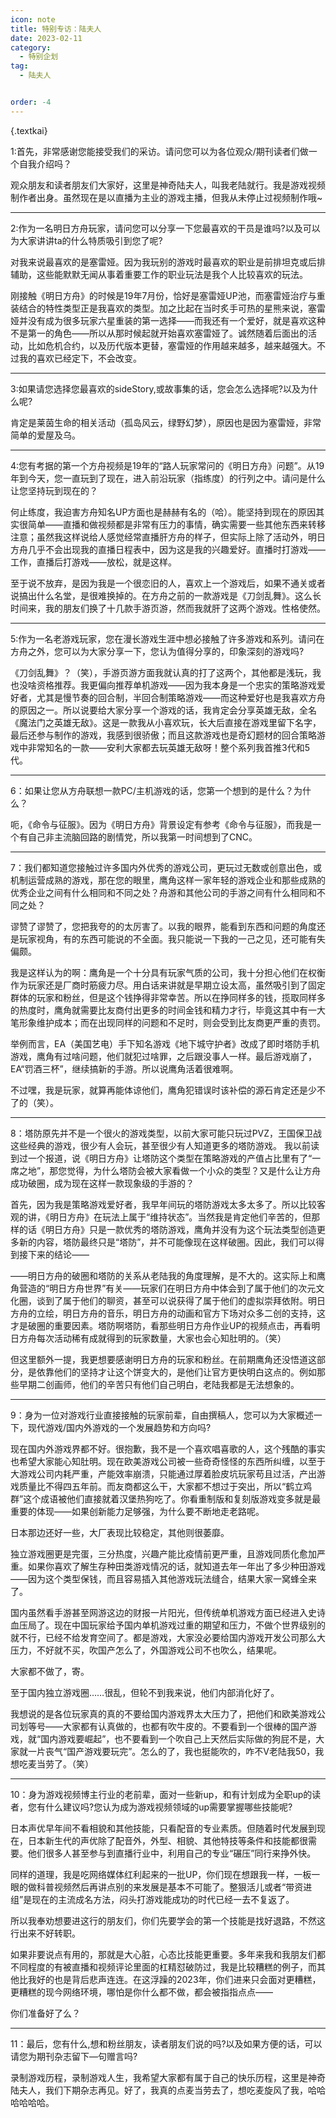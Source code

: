 ```yaml
---
icon: note
title: 特别专访：陆夫人
date: 2023-02-11
category:
  - 特别企划
tag:
  - 陆夫人


order: -4
---
```


{.textkai}

<!-- more -->

1:首先，非常感谢您能接受我们的采访。请问您可以为各位观众/期刊读者们做一个自我介绍吗？

观众朋友和读者朋友们大家好，这里是神奇陆夫人，叫我老陆就行。我是游戏视频制作者出身。虽然现在是以直播为主业的游戏主播，但我从未停止过视频制作哦~

---

2:作为一名明日方舟玩家，请问您可以分享一下您最喜欢的干员是谁吗?以及可以为大家讲讲ta的什么特质吸引到您了呢?

对我来说最喜欢的是塞雷娅。因为我玩别的游戏时最喜欢的职业是前排坦克或后排辅助，这些能默默无闻从事着重要工作的职业玩法是我个人比较喜欢的玩法。

刚接触《明日方舟》的时候是19年7月份，恰好是塞雷娅UP池，而塞雷娅治疗与重装结合的特性类型正是我喜欢的类型。加之比起在当时炙手可热的星熊来说，塞雷娅并没有成为很多玩家六星重装的第一选择——而我还有一个爱好，就是喜欢这种不是第一的角色——所以从那时候起就开始喜欢塞雷娅了。诚然随着后面出的活动，比如危机合约，以及历代版本更替，塞雷娅的作用越来越多，越来越强大。不过我的喜欢已经定下，不会改变。

---

3:如果请您选择您最喜欢的sideStory,或故事集的话，您会怎么选择呢?以及为什么呢?

肯定是莱茵生命的相关活动（孤岛风云，绿野幻梦），原因也是因为塞雷娅，非常简单的爱屋及乌。

---

4:您有考据的第一个方舟视频是19年的“路人玩家常问的《明日方舟》问题”。从19年到今天，您一直玩到了现在，进入前沿玩家（指练度）的行列之中。请问是什么让您坚持玩到现在的？

何止练度，我迫害方舟知名UP方面也是赫赫有名的（哈）。能坚持到现在的原因其实很简单——直播和做视频都是非常有压力的事情，确实需要一些其他东西来转移注意；虽然我这样说给人感觉经常直播肝方舟的样子，但实际上除了活动外，明日方舟几乎不会出现我的直播日程表中，因为这是我的兴趣爱好。直播时打游戏——工作，直播后打游戏——放松，就是这样。

至于说不放弃，是因为我是一个很恋旧的人，喜欢上一个游戏后，如果不通关或者说搞出什么名堂，是很难换掉的。在方舟之前的一款游戏是《刀剑乱舞》。这么长时间来，我的朋友们换了十几款手游页游，然而我就肝了这两个游戏。性格使然。

---

5:作为一名老游戏玩家，您在漫长游戏生涯中想必接触了许多游戏和系列。请问在方舟之外，您可以为大家分享一下，您认为值得分享的，印象深刻的游戏吗?

《刀剑乱舞》？（笑），手游页游方面我就认真的打了这两个，其他都是浅玩，我也没啥资格推荐。我更偏向推荐单机游戏——因为我本身是一个忠实的策略游戏爱好者，尤其是慢节奏的回合制，半回合制策略游戏——而这种爱好也是我喜欢方舟的原因之一。所以说要给大家分享一个游戏的话，我肯定会分享英雄无敌，全名《魔法门之英雄无敌》。这是一款我从小喜欢玩，长大后直接在游戏里留下名字，最后还参与制作的游戏，我感到很骄傲；而且这款游戏也是奇幻题材的回合策略游戏中非常知名的一款——安利大家都去玩英雄无敌呀！整个系列我首推3代和5代。

---

6：如果让您从方舟联想一款PC/主机游戏的话，您第一个想到的是什么？为什么？

呃，《命令与征服》。因为《明日方舟》背景设定有参考《命令与征服》，而我是一个有自己非主流脑回路的剧情党，所以我第一时间想到了CNC。

---

7：我们都知道您接触过许多国内外优秀的游戏公司，更玩过无数或创意出色，或机制运营成熟的游戏，那在您的眼里，鹰角这样一家年轻的游戏企业和那些成熟的优秀企业之间有什么相同和不同之处？舟游和其他公司的手游之间有什么相同和不同之处？

谬赞了谬赞了，您把我夸的的太厉害了。以我的眼界，能看到东西和问题的角度还是玩家视角，有的东西可能说的不全面。我只能说一下我的一己之见，还可能有失偏颇。

我是这样认为的啊：鹰角是一个十分具有玩家气质的公司，我十分担心他们在权衡作为玩家还是厂商时筋疲力尽。用白话来讲就是早期立设太高，虽然吸引到了固定群体的玩家和粉丝，但是这个钱挣得非常幸苦。所以在挣同样多的钱，揽取同样多的热度时，鹰角就需要比友商付出更多的时间金钱和精力才行，毕竟这其中有一大笔形象维护成本；而在出现同样的问题和不足时，则会受到比友商更严重的责罚。

举例而言，EA（美国艺电）手下知名游戏《地下城守护者》改成了即时塔防手机游戏，鹰角有过啥问题，他们就犯过啥罪，之后跟没事人一样。最后游戏崩了，EA“罚酒三杯”，继续搞新的手游。所以说鹰角活着很难啊。

不过嘿，我是玩家，就算再能体谅他们，鹰角犯错误时该补偿的源石肯定还是少不了的（笑）。

---

8：塔防原先并不是一个很火的游戏类型，以前大家可能只玩过PVZ，王国保卫战这些经典的游戏，很少有人会玩，甚至很少有人知道更多的塔防游戏。
我以前读到过一个报道，说《明日方舟》让塔防这个类型在策略游戏的产值占比里有了“一席之地”，那您觉得，为什么塔防会被大家看做一个小众的类型？又是什么让方舟成功破圈，成为现在这样一款现象级的手游的？

首先，因为我是策略游戏爱好者，我早年间玩的塔防游戏太多太多了。所以比较客观的讲，《明日方舟》在玩法上属于“维持状态”。当然我是肯定他们辛苦的，但那样的话《明日方舟》只是一款优秀的塔防游戏，鹰角并没有为这个玩法类型创造更多新的内容，塔防最终只是“塔防”，并不可能像现在这样破圈。因此，我们可以得到接下来的结论——

——明日方舟的破圈和塔防的关系从老陆我的角度理解，是不大的。这实际上和鹰角营造的“明日方舟世界”有关——玩家们在明日方舟中体会到了属于他们的次元文化圈，谈到了属于他们的聊资，甚至可以说获得了属于他们的虚拟崇拜依附。明日方舟的立绘，明日方舟的音乐，明日方舟的动画和官方下场对众多二创的支持，这才是破圈的重要因素。塔防啊塔防，看那些明日方舟作业UP的视频点击，再看明日方舟每次活动稀有成就得到的玩家数量，大家也会心知肚明的。（笑）

但这里额外一提，我更想要感谢明日方舟的玩家和粉丝。在前期鹰角还没悟道这部分，是依靠他们的坚持才让这个饼变大的，是他们让官方更快明白这点的。例如那些早期二创画师，他们的辛苦只有他们自己明白，老陆我都是无法想象的。

---

9：身为一位对游戏行业直接接触的玩家前辈，自由撰稿人，您可以为大家概述一下，现代游戏/国内外游戏的一个发展趋势和方向吗?

现在国内外游戏界都不好。很抱歉，我不是一个喜欢唱喜歌的人，这个残酷的事实也希望大家能心知肚明。现在欧美游戏公司被一些奇奇怪怪的东西所纠缠，以至于大游戏公司内耗严重，产能效率崩溃，只能通过厚着脸皮坑玩家苟且过活，产出游戏质量比不得四五年前。而友商都这么干，大家都不想过于突出，所以“鹤立鸡群”这个成语被他们直接就着汉堡热狗吃了。你看重制版和复刻版游戏变多就是最重要的体现——如果创新能力足够强，为什么要不断地走老路呢。

日本那边还好一些，大厂表现比较稳定，其他则很萎靡。

独立游戏圈更是完蛋，三分热度，兴趣产能比疫情前更严重，且游戏同质化愈加严重。如果你喜欢了解生存种田类游戏情况的话，就知道去年一年出了多少种田游戏——因为这个类型保钱，而且容易插入其他游戏玩法缝合，结果大家一窝蜂全来了。

国内虽然看手游甚至网游这边的财报一片阳光，但传统单机游戏方面已经进入史诗血压局了。现在中国玩家给予国内单机游戏过重的期望和压力，不做个世界级别的就不行，已经不给发育空间了。都是游戏，大家没必要给国内游戏开发公司那么大压力，不好就不买，吹国产怎么了，外国游戏公司不也吹么，结果呢。

大家都不做了，寄。

至于国内独立游戏圈……很乱，但轮不到我来说，他们内部消化好了。

我想说的是各位玩家真的真的不要给国内游戏界太大压力了，把他们和欧美游戏公司划等号——大家都有认真做的，也都有吹牛皮的。不要看到一个很棒的国产游戏，就“国内游戏要崛起”，也不要看到一个吹自己上天然后实际做的狗屁不是，大家就一片丧气“国产游戏要玩完”。怎么的了，我也挺能吹的，咋不V老陆我50，我想吃麦当劳了。（笑）

---

10：身为游戏视频博主行业的老前辈，面对一些新up，和有计划成为全职up的读者，您有什么建议吗?您认为成为游戏视频领域的up需要掌握哪些技能呢?

日本声优早年间不看相貌和其他技能，只看配音的专业素质。但随着时代发展到现在，日本新生代的声优除了配音外，外型、相貌、其他特技等条件和技能都很需要。他们很多人甚至参与到直播行业中，利用自己的专业“碾压”同行来挣外快。

同样的道理，我是吃网络媒体红利起来的一批UP，你们现在想跟我一样，一板一眼的做科普视频然后再讲点别的来发展是基本不可能了。整狠活儿或者“带资进组”是现在的主流成名方法，闷头打游戏能成功的时代已经一去不复返了。

所以我奉劝想要进这行的朋友们，你们先要学会的第一个技能是找好退路，不然这行出来不好转职。

如果非要说点有用的，那就是大心脏，心态比技能更重要。多年来我和我朋友们都不同程度的有被直播和视频评论里面的杠精怼破防过，我是比较糟糕的例子，而其他比我好的也是背后悲声连连。在这浮躁的2023年，你们进来只会面对更糟糕，更糟糕的现今网络环境，哪怕是你什么都不做，都会被指指点点——

你们准备好了么？

---

11：最后，您有什么,想和粉丝朋友，读者朋友们说的吗?以及如果方便的话，可以请您为期刊杂志留下—句赠言吗?

录制游戏历程，录制游戏人生，我希望大家都有属于自己的快乐历程，这里是神奇陆夫人，我们下期杂志再见。好了，我真的点麦当劳去了，想吃麦旋风了我，哈哈哈哈哈哈。

<eod />

<Ads />